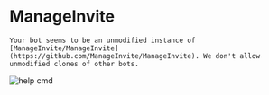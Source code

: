 # ManageInvite
`Your bot seems to be an unmodified instance of [ManageInvite/ManageInvite](https://github.com/ManageInvite/ManageInvite). We don't allow unmodified clones of other bots.`

![help cmd](https://cdn.discordapp.com/attachments/508739021980303370/792520559912288276/unknown.png)
